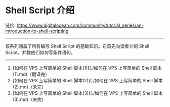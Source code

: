 # Shell Script 介绍

链接: https://www.digitalocean.com/community/tutorial_series/an-introduction-to-shell-scripting

---

该系列涵盖了所有编写 Shell Script 的基础知识。它首先向读者介绍 Shell Script，并教他们如何写条件语句。

---

1. [如何在 VPS 上写简单的 Shell 脚本(1)](./如何在 VPS 上写简单的 Shell 脚本\(1\).md)（翻译完）
2. [如何在 VPS 上写简单的 Shell 脚本(2)](./如何在 VPS 上写简单的 Shell 脚本\(2\).md)（未完）
3. [如何在 VPS 上写简单的 Shell 脚本(3)](./如何在 VPS 上写简单的 Shell 脚本\(3\).md)（未完）

